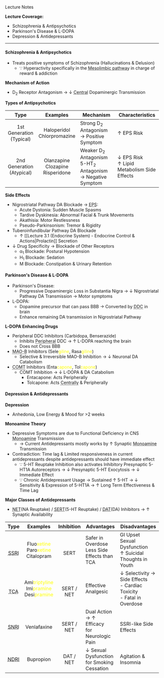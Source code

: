 Lecture Notes

**Lecture Coverage:**
- Schizophrenia & Antipsychotics
- Parkinson's Disease & L-DOPA
- Depression & Antidepressants

---
#### **Schizophrenia & Antipsychotics**
- Treats positive symptoms of Schizophrenia (Hallucinations & Delusion)
	- ∵ Hyperactivity specifically in the <abbr Title="from midbrain to Nucleus Accumbens">Mesolimbic pathway</abbr> in charge of reward & addiction

**Mechanism of Action**
- D<sub>2</sub> Receptor Antagonism → ↓ <abbr Title="esp. Mesolimbic pathway">Central</abbr> Dopaminergic Transmission

**Types of Antipsychotics**

|             Type             |                Examples                | Mechanism                                                                         | Characteristics                               |
| :--------------------------: | :------------------------------------: | --------------------------------------------------------------------------------- | --------------------------------------------- |
| 1st Generation<br>(Typical)  |     Haloperidol<br>Chlorpromazine      | Strong D<sub>2</sub> Antagonism → Positive Symptom                                | ↑ EPS Risk<br>                                |
| 2nd Generation<br>(Atypical) | Olanzapine<br>Clozapine<br>Risperidone | Weaker D<sub>2</sub> Antagonism<br>5-HT<sub>2</sub> Antagonism → Negative Symptom | ↓ EPS Risk<br>↑ Lipid Metabolism Side Effects |

**Side Effects**
- Nigrostriatal Pathway DA Blockade → <abbr Title="Extrapyramidal Symptoms">EPS</abbr>:
	- Acute Dystonia: Sudden Muscle Spasms
	- Tardive Dyskinesia: Abnormal Facial & Trunk Movements
	- Akathisia: Motor Restlessness
	- Pseudo-Parkinsonism: Tremor & Rigidity
- Tuberoinfundibular Pathway DA Blockade
	- ↑ [[Lecture 3.1 (Endocrine System) - Endocrine Control & Actions|Prolactin]] Secretion
- ↓ Drug Specificity → Blockade of Other Receptors
	- α<sub>1</sub> Blockade: Postural Hypotension
	- H<sub>1</sub> Blockade: Sedation
	- M Blockade: Constipation & Urinary Retention


#### **Parkinson's Disease & L-DOPA**
- Parkinson's Disease: 
	- Progressive Dopaminergic Loss in Substantia Nigra → ↓ Nigrostriatal Pathway DA Transmission → Motor symptoms
- L-DOPA:
	- Dopamine precursor that can pass BBB → Converted by <abbr Title="DOPA decarboxylase">DDC</abbr> in brain
	- Enhance remaining DA transmission in Nigrostriatal Pathway

**L-DOPA Enhancing Drugs**
- Peripheral DDC Inhibitors (Carbidopa, Benserazide)
	- Inhibits <abbr Title="e.g. Gut, Liver">Peripheral</abbr> DDC → ↑ L-DOPA reaching the brain
	- Does not Cross BBB
- <abbr Title="Monoamine Oxidase-B">MAO-B</abbr> Inhibitors (Sele<font color=yellow>giline</font>, Rasa<font color=yellow>giline</font>)
	- Selective & Irreversible MAO-B Inhibition → ↓ Neuronal DA Catabolism
- <abbr Title="Catachol-O-Methyltransferase">COMT</abbr> Inhibitors (Enta<font color=yellow>capone</font>, Tol<font color=yellow>capone</font>)
	- COMT Inhibition → ↓ L-DOPA & DA Catabolism
		- Entacapone: Acts Peripherally
		- Tolcapone: Acts <abbr Title="Crosses BBB">Centrally</abbr> & Peripherally


#### **Depression & Antidepressants**
**Depression**
- Anhedonia, Low Energy & Mood for >2 weeks

**Monoamine Theory**
- Depressive Symptoms are due to Functional Deficiency in CNS <abbr Title="e.g. NA, 5-HT">Monoamine</abbr> Transmission
	- → Current Antidepressants mostly works by ↑ Synaptic <abbr Title="e.g. NA, 5-HT">Monoamine</abbr> Transmission
- Contradiction: Time lag & Limited responsiveness in current antidepressants despite antidepressants should have immediate effect
	- ∵ 5-HT Reuptake Inhibition also activates Inhibitory Presynaptic 5-HT1A Autoreceptors → ↓ Presynaptic 5-HT Exocytosis → ↓ Immediate Effect
	- ∵ Chronic Antidepressant Usage → Sustained ↑ 5-HT → ↓ Sensitivity & Expression of 5-HT1A → ↑ Long Term Effectiveness & Time Lag


**Major Classes of Antidepressants**
- <abbr Title="Neuronal Norepinephrine Transporter">NET</abbr>(NA Reuptake) / <abbr Title="Neuronal Serotonin Transporter">SERT</abbr>(5-HT Reuptake) / <abbr Title="Neuronal Dopamine Transporter">DAT</abbr>(DA) Inhibitors → ↑ Synaptic Availability

|                                   Type                                    |                                                         Examples                                                         |   Inhibition   | Advantages                                      | Disadvantages                                                             |
| :-----------------------------------------------------------------------: | :----------------------------------------------------------------------------------------------------------------------: | :------------: | ----------------------------------------------- | ------------------------------------------------------------------------- |
|   <br><abbr Title="Selective Serotonin Reuptake Inhibitors">SSRI</abbr>   |                Fluo<font color=yellow>xetine</font><br>Paro<font color=yellow>xetine</font><br>Citalopram                |    <br>SERT    | Safer in Overdose<br>Less Side Effects than TCA | GI Upset<br>Sexual Dysfunction<br>↑ Suicidal Thoughts in Youth            |
|     <br><abbr Title="Classical Tricyclic Antidepressants">TCA</abbr>      | Ami<font color=yellow>triptyline</font><br>Imi<font color=yellow>pramine</font><br>Desi<font color=yellow>pramine</font> | <br>SERT / NET | Effective<br>Analgesic                          | ↓ Selectivity → Side Effects<br>- Cardiac Toxicity<br>- Fatal in Overdose |
| <abbr Title="Dual Serotonin/Noradrenaline Reuptake Inhibitor">SNRI</abbr> |                                                       Venlafaxine                                                        |   SERT / NET   | Dual Action → ↑ Efficacy<br>for Neurologic Pain | SSRI-like Side Effects<br>                                                |
|    <abbr Title="Noradrenaline/Dopamine Reuptake Inhibitor">NDRI</abbr>    |                                                        Bupropion                                                         |   DAT / NET    | ↓ Sexual Dysfunction<br>for Smoking Cessation   | Agitation & Insomnia                                                      |
